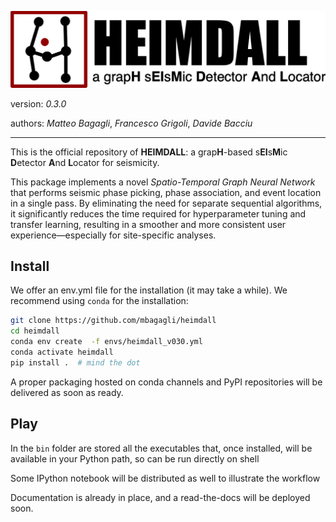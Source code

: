 ![heim_logo](logo/heim_logo_box_red.png)

version: _0.3.0_

authors: _Matteo Bagagli_, _Francesco Grigoli_, _Davide Bacciu_

--------------------------------------------------------------

This is the official repository of **HEIMDALL**:
a grap**H**-based s**EI**s**M**ic **D**etector **A**nd **L**ocator for seismicity.

This package implements a novel _Spatio-Temporal Graph Neural Network_
 that performs seismic phase picking, phase association,
 and event location in a single pass.
 By eliminating the need for separate sequential algorithms,
 it significantly reduces the time required for hyperparameter
 tuning and transfer learning, resulting in a smoother and more
 consistent user experience—especially for site-specific analyses.

## Install

We offer an env.yml file for the installation (it may take a while).
We recommend using `conda` for the installation:

```bash
git clone https://github.com/mbagagli/heimdall
cd heimdall
conda env create  -f envs/heimdall_v030.yml
conda activate heimdall
pip install .  # mind the dot
```

A proper packaging hosted on conda channels and PyPI repositories will
be delivered as soon as ready.

## Play

In the `bin` folder are stored all the executables that, once installed,
will be available in your Python path, so can be run directly on shell

Some IPython notebook will be distributed as well to illustrate the workflow

Documentation is already in place, and a read-the-docs will be deployed soon.

